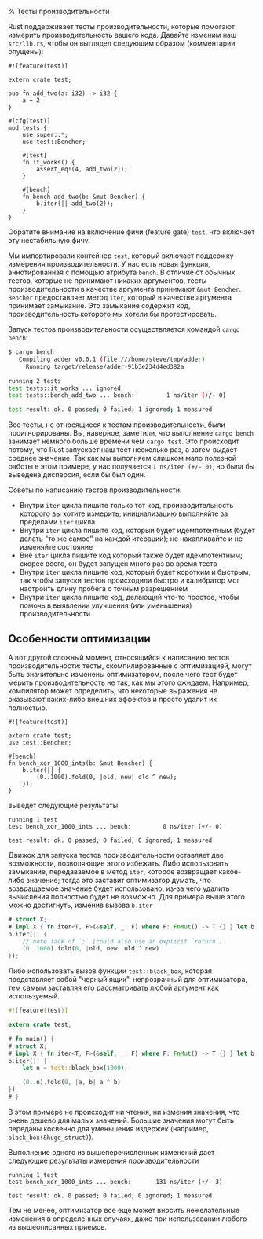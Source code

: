 % Тесты производительности

Rust поддерживает тесты производительности, которые помогают измерить
производительность вашего кода. Давайте изменим наш `src/lib.rs`, чтобы он
выглядел следующим образом (комментарии опущены):

```rust,ignore
#![feature(test)]

extern crate test;

pub fn add_two(a: i32) -> i32 {
    a + 2
}

#[cfg(test)]
mod tests {
    use super::*;
    use test::Bencher;

    #[test]
    fn it_works() {
        assert_eq!(4, add_two(2));
    }

    #[bench]
    fn bench_add_two(b: &mut Bencher) {
        b.iter(|| add_two(2));
    }
}
```

Обратите внимание на включение фичи (feature gate) `test`, что включает эту
нестабильную фичу.

Мы импортировали контейнер `test`, который включает поддержку измерения
производительности. У нас есть новая функция, аннотированная с помощью атрибута
`bench`. В отличие от обычных тестов, которые не принимают никаких аргументов,
тесты производительности в качестве аргумента принимают `&mut Bencher`.
`Bencher` предоставляет метод `iter`, который в качестве аргумента принимает
замыкание. Это замыкание содержит код, производительность которого мы хотели бы
протестировать.

Запуск тестов производительности осуществляется командой `cargo bench`:

```bash
$ cargo bench
   Compiling adder v0.0.1 (file:///home/steve/tmp/adder)
     Running target/release/adder-91b3e234d4ed382a

running 2 tests
test tests::it_works ... ignored
test tests::bench_add_two ... bench:         1 ns/iter (+/- 0)

test result: ok. 0 passed; 0 failed; 1 ignored; 1 measured
```

Все тесты, не относящиеся к тестам производительности, были проигнорированы. Вы,
наверное, заметили, что выполнение `cargo bench` занимает немного больше времени
чем `cargo test`. Это происходит потому, что Rust запускает наш тест несколько
раз, а затем выдает среднее значение. Так как мы выполняем слишком мало полезной
работы в этом примере, у нас получается `1 ns/iter (+/- 0)`, но была бы выведена
дисперсия, если бы был один.

Советы по написанию тестов производительности:


* Внутри `iter` цикла пишите только тот код, производительность которого вы
  хотите измерить; инициализацию выполняйте за пределами `iter` цикла
* Внутри `iter` цикла пишите код, который будет идемпотентным (будет делать "то
  же самое" на каждой итерации); не накапливайте и не изменяйте состояние
* Вне `iter` цикла пишите код который также будет идемпотентным; скорее всего,
  он будет запущен много раз во время теста
* Внутри `iter` цикла пишите код, который будет коротким и быстрым, так чтобы
  запуски тестов происходили быстро и калибратор мог настроить длину пробега с
  точным разрешением
* Внутри `iter` цикла пишите код, делающий что-то простое, чтобы помочь в
  выявлении улучшения (или уменьшения) производительности

## Особенности оптимизации

А вот другой сложный момент, относящийся к написанию тестов производительности:
тесты, скомпилированные с оптимизацией, могут быть значительно изменены
оптимизатором, после чего тест будет мерить производительность не так, как мы
этого ожидаем. Например, компилятор может определить, что некоторые выражения не
оказывают каких-либо внешних эффектов и просто удалит их полностью.

```rust,ignore
#![feature(test)]

extern crate test;
use test::Bencher;

#[bench]
fn bench_xor_1000_ints(b: &mut Bencher) {
    b.iter(|| {
        (0..1000).fold(0, |old, new| old ^ new);
    });
}
```

выведет следующие результаты

```text
running 1 test
test bench_xor_1000_ints ... bench:         0 ns/iter (+/- 0)

test result: ok. 0 passed; 0 failed; 0 ignored; 1 measured
```

Движок для запуска тестов производительности оставляет две возможности,
позволяющие этого избежать. Либо использовать замыкание, передаваемое в метод
`iter`, которое возвращает какое-либо значение; тогда это заставит оптимизатор
думать, что возвращаемое значение будет использовано, из-за чего удалить
вычисления полностью будет не возможно. Для примера выше этого можно достигнуть,
изменив вызова `b.iter`

```rust
# struct X;
# impl X { fn iter<T, F>(&self, _: F) where F: FnMut() -> T {} } let b = X;
b.iter(|| {
    // note lack of `;` (could also use an explicit `return`).
    (0..1000).fold(0, |old, new| old ^ new)
});
```

Либо использовать вызов функции `test::black_box`, которая представляет собой
"черный ящик", непрозрачный для оптимизатора, тем самым заставляя его
рассматривать любой аргумент как используемый.

```rust
#![feature(test)]

extern crate test;

# fn main() {
# struct X;
# impl X { fn iter<T, F>(&self, _: F) where F: FnMut() -> T {} } let b = X;
b.iter(|| {
    let n = test::black_box(1000);

    (0..n).fold(0, |a, b| a ^ b)
})
# }
```

В этом примере не происходит ни чтения, ни измения значения, что очень дешево
для малых значений. Большие значения могут быть переданы косвенно для уменьшения
издержек (например, `black_box(&huge_struct)`).

Выполнение одного из вышеперечисленных изменений дает следующие результаты
измерения производительности

```text
running 1 test
test bench_xor_1000_ints ... bench:       131 ns/iter (+/- 3)

test result: ok. 0 passed; 0 failed; 0 ignored; 1 measured
```

Тем не менее, оптимизатор все еще может вносить нежелательные изменения в
определенных случаях, даже при использовании любого из вышеописанных приемов.
